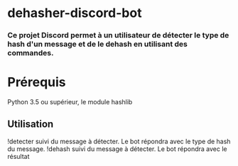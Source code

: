 # dehasher-discord-bot

### Ce projet Discord permet à un utilisateur de détecter le type de hash d'un message et de le dehash en utilisant des commandes.

# Prérequis
 Python 3.5 ou supérieur, le module hashlib

## Utilisation
!detecter suivi du message à détecter. Le bot répondra avec le type de hash du message.
!dehash suivi du message à détecter. Le bot répondra avec le résultat
